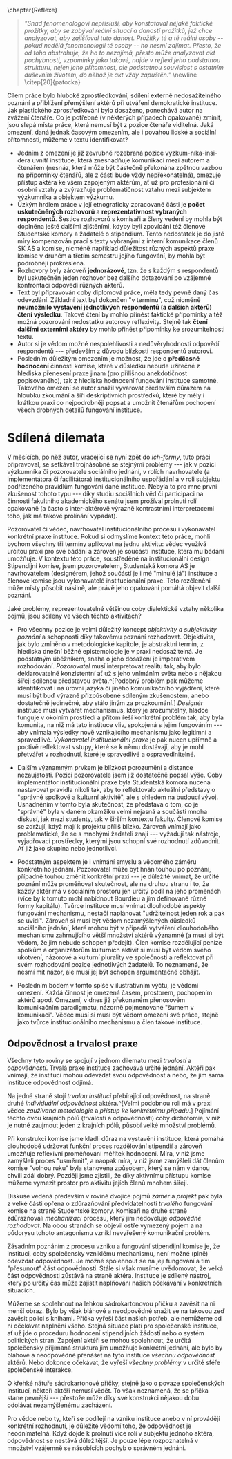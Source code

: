 \chapter{Reflexe}

> *"Snad fenomenologovi nepřísluší, aby konstatoval nějaké faktické prožitky, aby se zabýval reální situací a daností prožitků, jež chce analyzovat, aby zajišťoval tuto danost. Prožitky té a té reální osoby -- pokud nedělá fenomenologii té osoby -- ho nesmí zajímat. Přesto, že od toho abstrahuje, že ho to nezajímá, přesto může analyzovat akt pochybnosti, vzpomínky jako takové, najde v reflexi jeho podstatnou strukturu, nejen jeho přítomnost, ale podstatnou souvislost s ostatním duševním životem, do něhož je akt vždy zapuštěn."* \newline \citep[20]{patocka}

Cílem práce bylo hluboké zprostředkování, sdílení externě nedosažitelného poznání a přiblížení přemýšlení aktérů při utváření demokratické instituce. Jak plastického zprostředkování bylo dosaženo, ponechává autor na zvážení čtenáře. Co je potřebné (v některých případech opakovaně) zmínit, jsou slepá místa práce, která nemusí být z pozice čtenáře viditelná. Jaká omezení, daná jednak časovým omezením, ale i povahou lidské a sociální přítomnosti, můžeme v textu identifikovat?

- Jedním z omezení je již zevrubně rozebraná pozice výzkum\-níka-insi\-dera uvnitř instituce, která znesnadňuje komunikaci mezi autorem a čtenářem (nesnáz, která může být částečně překonána zpětnou vazbou na připomínky čtenářů, ale z části bude vždy nepřekonatelná), omezuje přístup aktéra ke všem zapojeným aktérům, ať už pro profesionální či osobní vztahy a zvýrazňuje problematičnost vztahu mezi subjektem výzkumníka a objektem výzkumu.
- Úzkým hrdlem práce v její etnograficky zpracované části je **počet uskutečněných rozhovorů** a **reprezentativnost vybraných respondentů**. Šestice rozhovorů s komisaři a členy vedení by mohla být doplněna ještě dalšími zjištěními, kdyby byli zpovídáni též členové Studentské komory a žadatelé o stipendium. Tento nedostatek je do jisté míry kompenzován prací s texty vybranými z interní komunikace členů SK AS a komise, nicméně například důležitost různých aspektů praxe komise v druhém a třetím semestru jejího fungování, by mohla být podrobněji prokreslena.
- Rozhovory byly zároveň **jednorázové**, tzn. že s každým s respondentů byl uskutečněn jeden rozhovor bez dalšího dotazování po vzájemné konfrontaci odpovědí různých aktérů.
- Text byl připravován coby diplomová práce, měla tedy pevně daný čas odevzdání. Základní text byl dokončen "v termínu", což nicméně **neumožnilo vystavení jednotlivých respondentů (a dalších aktérů) čtení výsledku**. Takové čtení by mohlo přinést faktické připomínky a též možná pozorování nedostatku autorovy reflexivity. Stejně tak **čtení dalšími externími aktéry** by mohlo přinést připomínky ke srozumitelnosti textu.
- Autor si je vědom možné nespolehlivosti a nedůvěryhodnosti odpovědí respondentů --- především z důvodu blízkosti respondentů autorovi.
- Posledním důležitým omezením je možnost, že jde o **předčasné hodnocení** činnosti komise, které v důsledku nebude užitečné z hlediska přenesení praxe jinam (pro přílišnou anekdotičnost popisovaného), tak z hlediska hodnocení fungování instituce samotné. Takového omezení se autor snažil vyvarovat především důrazem na hloubku zkoumání a šíři deskriptivních prostředků, které by měly i krátkou praxi co nejpodrobněji popsat a umožnit čtenářům pochopení všech drobných detailů fungování instituce.

# Sdílená dilemata

V měsících, po něž autor, vracející se nyní zpět do *ich-formy*, tuto práci připravoval, se setkával trojnásobně se stejnými problémy --- jak v pozici výzkumníka či pozorovatele sociálního jednání, v rolích navrhovatele (a implementátora či facilitátora) institucionálního uspořádání a v roli subjektu podřízeného pravidlům fungování dané instituce. Nebyla to pro mne první zkušenost tohoto typu --- díky studiu sociálních věd či participaci na činnosti fakultního akademického senátu jsem prožíval prolnutí rolí opakovaně (a často s inter-aktérově výrazně kontrastními interpretacemi toho, jak má takové prolínání vypadat).

Pozorovatel či vědec, navrhovatel institucionálního procesu i vykonavatel konkrétní praxe instituce. Pokud si odmyslíme kontext této práce, mohli bychom všechny tři termíny aplikovat na jednu aktivitu: vědec využívá určitou praxi pro své bádání a zároveň je součástí instituce, která mu bádání umožňuje. V kontextu této práce, soustředěné na institucionální design Stipendijní komise, jsem pozorovatelem, Studentská komora AS je navrhovatelem (designérem, jehož součástí je i mé "minulé já") instituce a členové komise jsou vykonavatelé institucionální praxe. Toto rozčlenění může místy působit násilně, ale právě jeho opakování pomáhá objevit další poznání.

Jaké problémy, reprezentovatelné většinou coby dialektické vztahy několika pojmů, jsou sdíleny ve všech těchto aktivitách?

- Pro všechny pozice je velmi důležitý koncept *objektivity a subjektivity poznání* a schopnosti díky takovému poznání rozhodovat. Objektivita, jak bylo zmíněno v metodologické kapitole, je abstraktní termín, z hlediska dnešní běžné epistemologie je v praxi nedosažitelná. Je podstatným úběžníkem, snaha o jeho dosažení je imperativem rozhodování. *Pozorovatel* musí interpretovat realitu tak, aby bylo deklarovatelně konzistentní ať už s jeho vnímáním světa nebo s nějakou šířeji sdílenou představou světa.^[Podobný problém pak můžeme identifikovat i na úrovni jazyka či jiného komunikačního vyjádření, které musí být buď výrazně přizpůsobené sdíleným zkušenostem, anebo dostatečně jedinečné, aby stálo jiným za prozkoumání.] *Designér* instituce musí vytvářet mechanismus, který je srozumitelný, hladce funguje v okolním prostředí a přitom řeší konkrétní problém tak, aby byla komunita, na niž má tato instituce vliv, spokojená s jejím fungováním --- aby vnímala výsledky nově vznikajícího mechanismu jako legitimní a spravedlivé. *Vykonavatel institucionální praxe* je pak nucen upřímně a poctivě reflektovat vstupy, které se k němu dostávají, aby je mohl přetvářet v rozhodnutí, které je spravedlivé a ospravedlnitelné.

- Dalším významným prvkem je blízkost porozumění a distance nezaujatosti. Pozici pozorovatele jsem již dostatečně popsal výše. Coby implementátor institucionální praxe byla Studentská komora nucena nastavovat pravidla nikoli tak, aby to reflektovalo aktuální představy o "správné spolkové a kulturní aktivitě", ale s ohledem na budoucí vývoj. Usnadněním v tomto byla skutečnost, že představa o tom, co je "správné" byla v daném okamžiku velmi nejasná a součástí mnoha diskusí, jak mezi studenty, tak v širším kontextu fakulty. Členové komise se zdržují, když mají k projektu příliš blízko. Zároveň vnímají jako problematické, že se s mnohými žadateli znají --- vyžadují tak nástroje, vyjadřovací prostředky, kterými jsou schopní své rozhodnutí zdůvodnit. Ať již jako skupina nebo jednotlivci.

- Podstatným aspektem je i vnímání smyslu a vědomého záměru konkrétního jednání. Pozorovatel může být hnán touhou po poznání, případně touhou změnit konkrétní praxi --- je důležité vnímat, že určité poznání může proměňovat skutečnost, ale na druhou stranu i to, že každý aktér má v sociálním prostoru jen určitý podíl na jeho proměnách (více by k tomuto mohl nabídnout Bourdieu a jím definované různé formy kapitálu). Tvůrce instituce musí vnímat dlouhodobé aspekty fungování mechanismu, nestačí naplánovat "udržitelnost jeden rok a pak se uvidí". Zároveň si musí být vědom nezamýšlených důsledků sociálního jednání, které mohou být v případě vytváření dlouhodobého mechanismu zahrnujícího větší množství aktérů významné (a musí si být vědom, že jim nebude schopen předejít). Člen komise rozdělující peníze spolkům a organizátorům kulturních aktivit si musí být vědom svého ukotvení, názorové a kulturní plurality ve společnosti a reflektovat při svém rozhodování pozice jednotlivých žadatelů. To neznamená, že nesmí mít názor, ale musí jej být schopen argumentačně obhájit.

- Posledním bodem v tomto spíše v ilustrativním výčtu, je vědomí omezení. Každá činnost je omezená časem, prostorem, pochopením aktérů apod. Omezení, v dnes již překonaném přenosovém komunikačním paradigmatu, názorně pojmenované "šumem v komunikaci". Vědec musí si musí být vědom omezení své práce, stejně jako tvůrce institucionálního mechanismu a člen takové instituce.

## Odpovědnost a trvalost praxe

Všechny tyto roviny se spojují v jednom dilematu mezi *trvalostí* a  *odpovědností*. Trvalá praxe instituce zachovává určité jednání. Aktéři pak vnímají, že instituci mohou odevzdat svou odpovědnost a nebo, že jim sama instituce odpovědnost odjímá. 

Na jedné straně stojí *trvalou instituci* přebírající odpovědnost, na straně druhé *individuální odpovědnost* aktéra.^[Velmi podobnou roli má v praxi vědce *zaužívaná metodologie* a *přístup ke konkrétnímu případu*.] Pojímání těchto dvou krajních pólů (trvalosti a odpovědnosti) coby dichotomie, v níž je nutné zaujmout jeden z krajních pólů, působí velké množství problémů.

Při konstrukci komise jsme kladli důraz na vystavění instituce, která pomáhá dlouhodobě udržovat funkční proces rozdělování stipendií a zároveň umožňuje reflexivní proměňování měřítek hodnocení. Míra, v níž jsme zamýšleli proces "usměrnit", a naopak míra, v níž jsme zamýšleli dát členům komise "volnou ruku" byla stanovena způsobem, který se nám v danou chvíli zdál dobrý. Později jsme zjistili, že díky aktivnímu přístupu komise můžeme vymezit prostor pro aktivitu jejích členů mnohem šířeji.

Diskuse vedená především v rovině dvojice pojmů *záměr* a *projekt* pak byla z velké části opřena o zdůrazňování předvídatelnosti *trvalého* fungování komise na straně Studentské komory. Komisaři na druhé straně zdůrazňovali *mechanizaci* procesu, který jim nedovoluje *odpovědně rozhodovat*. Na obou stranách se objevil ostře vymezený pojem a na půdorysu tohoto antagonismu vznikl nevyřešený komunikační problém.

Zásadním poznáním z procesu vzniku a fungování stipendijní komise  je, že instituci, coby společensky vzniklému mechanismu, není možné (plně) odevzdat odpovědnost. Je možné spolehnout se na její fungování a tím "přesunout" část odpovědnosti. Stále si však musíme uvědomovat, že velká část odpovědnosti zůstává na straně aktéra.  Instituce je sdílený nástroj, který po určitý čas může zajistit  naplňování našich očekávání v konkrétních situacích.

Můžeme se spolehnout na lehkou sádrokartonovou příčku a zavěsit na ni menší obraz. Bylo by však bláhové a neodpovědné snažit se na takovou zeď zavěsit polici s knihami. Příčka vyřeší část našich potřeb, ale nemůžeme od ní očekávat naplnění všeho. Stejná situace platí pro společenské instituce, ať už jde o proceduru hodnocení stipendijních žádostí nebo o systém politických stran. Zapojení aktéři se mohou spolehnout, že určitá společensky přijímaná struktura jim umožňuje konkrétní jednání, ale bylo by bláhové a neodpovědné přenášet na tyto instituce *všechnu odpovědnost* aktérů. Nebo dokonce očekávat, že vyřeší *všechny problémy* v určité sféře společenské interakce.

O křehké nátuře sádrokartonové příčky, stejně jako o povaze společenských institucí, někteří aktéři nemusí vědět. To však neznamená, že se příčka stane pevnější --- přestože může díky své konstrukci nějakou dobu odolávat nezamýšlenému zacházení.

Pro vědce nebo ty, kteří se podílejí na vzniku instituce anebo v ní provádějí konkrétní rozhodnutí, je důležité vědomí toho, že  odpovědnost je neodnímatelná. Když dojde k prolnutí více rolí v subjektu jednoho aktéra, odpovědnost se nestává důležitější. Je pouze lépe rozpoznatelná v množství vzájemně se násobících pochyb o správném jednání.
